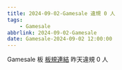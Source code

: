 ```yaml
---
title: 2024-09-02-Gamesale 違規 0 人
tags:
    - Gamesale
abbrlink: 2024-09-02-Gamesale
date: Gamesale-2024-09-02 12:00:00
---
```

Gamesale 板 [板規連結](https://www.ptt.cc/bbs/Gossiping/M.1637425085.A.07D.html)
昨天違規 0 人
